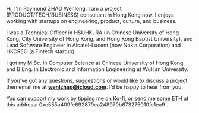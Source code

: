 Hi, I'm Raymond ZHAO Wenlong. I am a project (PRODUCT/TECH/BUSINESS) consultant in Hong Kong now. I enjoys working with startups on engineering, product, culture, and business.

I was a Technical Officer in HSUHK, RA (in Chinese University of Hong Kong, City University of Hong Kong, and Hong Kong Baptist University), and Lead Software Engineer in Alcatel-Lucent (now Nokia Corporation) and HKCREO (a Fintech startup).

I got my M.Sc. in Computer Science at Chinese University of Hong Kong and B.Eng. in Electronic and Information Engineering at WuHan University.

If you’ve got any questions, suggestions or would like to discuss a project then email me at **wenlzhao@icloud.com**. I’d be happy to hear from you. 

You can support my work by tipping me on [Ko-fi](https://ko-fi.com/muyun), or send me some ETH at this address: 0xe555a409fe692879ca248970b673275010fc1ea9 .

